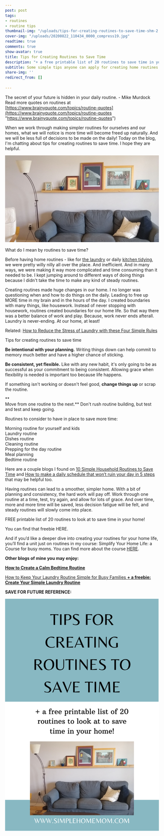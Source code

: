 ```yaml
---
post: post
tags:
- routines
- routine tips
thumbnail-img: "/uploads/tips-for-creating-routines-to-save-time-shm-2.jpg"
cover-img: "/uploads/20200822_110434_0000_compress19.jpg"
readtime: true
comments: true
show-avatar: true
title: Tips for Creating Routines to Save Time
description: "+ a free printable list of 20 routines to save time in your home"
subtitle: Some simple tips anyone can apply for creating home routines to save time.
share-img: ''
redirect_from: []

---
```

The secret of your future is hidden in your daily routine. - Mike Murdock  
Read more quotes on routines at [https://www.brainyquote.com/topics/routine-quotes](https://www.brainyquote.com/topics/routine-quotes "https://www.brainyquote.com/topics/routine-quotes")

When we work through making simpler routines for ourselves and our homes, what we will notice is more time will become freed up naturally. And we will be less full of decisions to be made on the daily! Today on the blog, I'm chatting about tips for creating routines to save time. I hope they are helpful.

![A picture of our couch and pictures above it on the wall.](/uploads/tips-for-creating-routines-to-save-time-shm-2.jpg "Tips for Creating Routines to Save Time SHM")  
   
 What do I mean by routines to save time?  
   
Before having home routines - like for [the laundry](https://www.simplehomemom.com/take-control-of-the-laundry-with-these-three-easy-suggestions/) or daily [kitchen tidying](https://www.simplehomemom.com/four-ideas-to-go-from-kitchen-explosions-to-clear-counters/), we were pretty willy nilly all over the place. And inefficient. And in many ways, we were making it way more complicated and time consuming than it needed to be. I kept jumping around to different ways of doing things because I didn't take the time to make any kind of steady routines.   
   
Creating routines made huge changes in our home. I no longer was questioning when and how to do things on the daily. Leading to free up MORE time in my brain and in the hours of the day. I created boundaries with many things, like housework. Instead of never stopping with housework, routines created boundaries for our home life. So that way there was a better balance of work and play. Because, work never ends afterall. Laundry is never-ending. At our home, at least!

Related: [How to Reduce the Stress of Laundry with these Four Simple Rules](https://www.simplehomemom.com/how-to-reduce-the-stress-of-laundry-with-these-four-simple-rules/)  
   
Tips for creating routines to save time  
   
**Be intentional with your planning.** Writing things down can help commit to memory much better and have a higher chance of sticking.   
   
**Be consistent, yet flexible.** Like with any new habit, it's only going to be as successful as your commitment to being consistent. Allowing grace when flexibility is needed is important too because life happens.  
   
If something isn't working or doesn't feel good, **change things up** or scrap the routine.

**  
Move from one routine to the next.** Don't rush routine building, but test and test and keep going.   
   
Routines to consider to have in place to save more time:  
   
 Morning routine for yourself and kids  
 Laundry routine  
 Dishes routine   
 Cleaning routine   
 Prepping for the day routine   
 Meal planning  
 Bedtime routine  
   
Here are a couple blogs I found on [10 Simple Household Routines to Save Time](https://balancethroughsimplicity.com/10-easy-routines-to-keep-the-home-clean-and-tidy/) and [How to make a daily schedule that won’t ruin your day in 5 steps](https://blog.rescuetime.com/daily-schedule/) that may be helpful too.

  
Having routines can lead to a smoother, simpler home. With a bit of planning and consistency, the hard work will pay off. Work through one routine at a time, test, try again, and allow for lots of grace. And over time, more and more time will be saved, less decision fatigue will be felt, and steady routines will slowly come into place.  
   
FREE printable list of 20 routines to look at to save time in your home!

You can find that freebie HERE.

And if you’d like a deeper dive into creating your routines for your home life, you’ll find a unit just on routines in my course: Simplify Your Home Life: a Course for busy moms. You can find more about the course [HERE](http://www.simplehomemom.com/course).

  
 **Other blogs of mine you may enjoy:**

[**How to Create a Calm Bedtime Routine**](https://www.simplehomemom.com/how-to-create-a-calm-bedtime-routine/)

[How to Keep Your Laundry Routine Simple for Busy Families **+ a freebie: Create Your Simple Laundry Routine**](https://www.simplehomemom.com/how-to-keep-your-laundry-routine-simple-for-busy-families/)

**SAVE FOR FUTURE REFERENCE:**

![Blog image.](/uploads/tips-for-creating-routines-to-save-time-shm.png "Tips for Creating Routines to Save Time SHM")